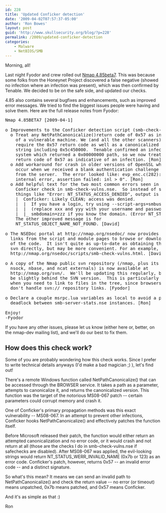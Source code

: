 ```yaml
---
id: 228
title: 'Updated Conficker detection'
date: '2009-04-02T07:57:37-05:00'
author: 'Ron Bowes'
layout: post
guid: 'http://www.skullsecurity.org/blog/?p=228'
permalink: /2009/updated-conficker-detection
categories:
    - Malware
    - NetBIOS/SMB
---
```


Morning, all! 

Last night Fyodor and crew rolled out <a href='http://insecure.org/'>Nmap 4.85beta7</a>. This was because some folks from the Honeynet Project discovered a false negative (showed no infection where an infection was present), which was then confirmed by Tenable. We decided to be on the safe side, and updated our checks. 
<!--more-->
4.85 also contains several bugfixes and enhancements, such as improved error messages. We tried to find the biggest issues people were having and solve them. Here are the full release notes from Fyodor:
<pre>Nmap 4.85BETA7 [2009-04-1]

o Improvements to the Conficker detection script (smb-check-vulns):
  o Treat any NetPathCanonicalize()return code of 0x57 as indicative
    of a vulnerable machine. We (and all the other scanners) used to
    require the 0x57 return code as well as a canonicalized path
    string including 0x5c450000.  Tenable confirmed an infected
    system which returned a 0x00000000 path, so we now treat any
    return code of 0x57 as indicative of an infection. [Ron]
  o Add workaround for crash in older versions of OpenSSL which would
    occur when we received a blank authentication challenge string
    from the server.  The error looked like: evp_enc.c(282): OpenSSL
    internal error, assertion failed: inl > 0". [Ron]
  o Add helpful text for the two most common errors seen in the
    Conficker check in smb-check-vulns.nse.  So instead of saying
    things like "Error: NT_STATUS_ACCESS_DENIED", output is like:
    |  Conficker: Likely CLEAN; access was denied.
    |  |  If you have a login, try using --script-args=smbuser=xxx,smbpass=yyy
    |  |  (replace xxx and yyy with your username and password). Also try
    |  |_ smbdomain=zzz if you know the domain. (Error NT_STATUS_ACCESS_DENIED)
    The other improved message is for
    NT_STATUS_OBJECT_NAME_NOT_FOUND. [David]

o The NSEDoc portal at http://nmap.org/nsedoc/ now provides download
  links from the script and module pages to browse or download recent versions
  of the code.  It isn't quite as up-to-date as obtaining them from
  svn directly, but may be more convenient. For an example, see
  http://nmap.org/nsedoc/scripts/smb-check-vulns.html. [David, Fyodor]

o A copy of the Nmap public svn repository (/nmap, plus its zenmap,
  nsock, nbase, and ncat externals) is now available at
  http://nmap.org/svn/.  We'll be updating this regularly, but it may
  be slightly behind the SVN version.  This is particularly useful
  when you need to link to files in the tree, since browsers generally
  don't handle svn:// repository links. [Fyodor]

o Declare a couple msrpc.lua variables as local to avoid a potential
  deadlock between smb-server-stats.nse instances. [Ron]

Enjoy!
-Fyodor</pre>

If you have any other issues, please let us know (either here or, better, on the nmap-dev mailing list), and we'll do our best to fix them. 

<h2>How does this check work?</h2>
Some of you are probably wondering how this check works. Since I prefer to write technical details anyways (I'd make a bad magician ;) ), let's find out! 

There's a remote Windows function called NetPathCanonicalize() that can be accessed through the BROWSER service. It takes a path as a parameter, attempts to canonicalize it, and returns the canonicalized version. This function was the target of the notorious MS08-067 patch -- certain parameters could corrupt memory and crash it. 

One of Conficker's primary propagation methods was this exact vulnerability -- MS08-067. In an attempt to prevent other infections, Conficker hooks NetPathCanonicalize() and effectively patches the function itself. 

Before Microsoft released their patch, the function would either return an attempted canonicalization and no error code, or it would crash and not return at all (those are the checks I do in smb-check-vulns.nse if safechecks are disabled). After MS08-067 was applied, the evil-looking strings would return NT_STATUS_WERR_INVALID_NAME (0x7b or 123) as an error code. Conficker's patch, however, returns 0x57 -- an invalid error code -- and a distinct signature. 

So what's this mean? It means we can send an invalid path to NetPathCanonicalize() and check the return value -- no error (or timeout) means unpatched, 0x7b means patched, and 0x57 means Conficker. 

And it's as simple as that :)

Ron

